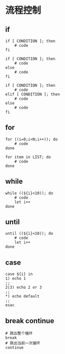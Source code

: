 # 流程控制

## if

``` shell
if [ CONDITION ]; then
    # code
fi

if [ CONDITION ]; then
    # code
else
    # code
fi

if [ CONDITION ]; then
    # code
elif [ CONDITION ]; then
    # code
else
    # code
fi
```

## for

``` shell
for ((i=0;i<N;i++)); do
    # code
done

for item in LIST; do
    # code
done
```

## while

``` shell
while ((${i}<10)); do
    # code
    let i++
done
```

## until

``` shell
until ((${i}<10)); do
    # code
    let i++
done
```

## case

``` shell
case ${i} in
1) echo 1
;;
2|3) echo 2 or 3
;;
*) echo default
;;
esac
```

## break continue

``` shell
# 跳出整个循环
break
# 跳出当前一次循环
continue
```
